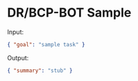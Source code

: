 # DR/BCP-BOT Sample

Input:

```json
{ "goal": "sample task" }
```

Output:

```json
{ "summary": "stub" }
```
